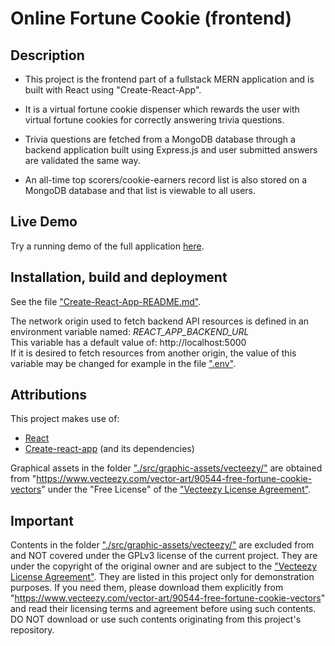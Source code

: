 # Online Fortune Cookie (frontend)

## Description
* This project is the frontend part of a fullstack MERN application and is built with React using "Create-React-App".

* It is a virtual fortune cookie dispenser which rewards the user with virtual fortune cookies for correctly answering trivia questions.

* Trivia questions are fetched from a MongoDB database through a backend application built using Express.js and user submitted answers are validated the same way.

* An all-time top scorers/cookie-earners record list is also stored on a MongoDB database and that list is viewable to all users.

## Live Demo
Try a running demo of the full application [here](https://online-fortune-cookie.netlify.app).

## Installation, build and deployment
See the file ["Create-React-App-README.md"](./Create-React-App-README.md).

The network origin used to fetch backend API resources is defined in an environment variable named: _REACT_APP_BACKEND_URL_\
This variable has a default value of: http://localhost:5000 \
If it is desired to fetch resources from another origin, the value of this variable may be changed for example in the file [".env"](./.env).

## Attributions
This project makes use of:
* [React](https://github.com/facebook/react)
* [Create-react-app](https://github.com/facebook/create-react-app) (and its dependencies)

Graphical assets in the folder ["./src/graphic-assets/vecteezy/"](./src/graphic-assets/vecteezy/) are obtained from "https://www.vecteezy.com/vector-art/90544-free-fortune-cookie-vectors" under the "Free License" of the ["Vecteezy License Agreement"](https://www.vecteezy.com/licensing-agreement).

## Important
Contents in the folder ["./src/graphic-assets/vecteezy/"](./src/graphic-assets/vecteezy/) are excluded from and NOT covered under the GPLv3 license of the current project. They are under the copyright of the original owner and are subject to the ["Vecteezy License Agreement"](https://www.vecteezy.com/licensing-agreement). They are listed in this project only for demonstration purposes. If you need them, please download them explicitly from "https://www.vecteezy.com/vector-art/90544-free-fortune-cookie-vectors" and read their licensing terms and agreement before using such contents. DO NOT download or use such contents originating from this project's repository.
